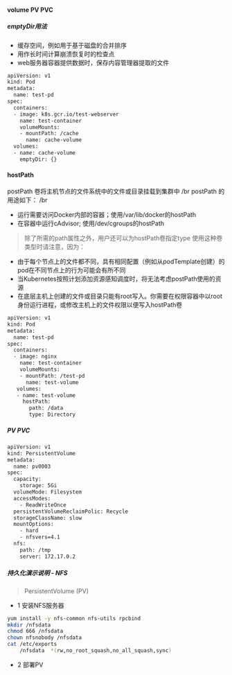 #### volume PV PVC
##### emptyDir用法
+ 缓存空间，例如用于基于磁盘的合并排序
+ 用作长时间计算崩溃恢复时的检查点
+ web服务器容器提供数据时，保存内容管理器提取的文件
```bash
apiVersion: v1
kind: Pod
metadata:
  name: test-pd
spec:
  containers:
  - image: k8s.gcr.io/test-webserver
    name: test-container
    volumeMounts:
    - mountPath: /cache
      name: cache-volume
  volumes:
  - name: cache-volume
    emptyDir: {}
```
#### hostPath
postPath 卷将主机节点的文件系统中的文件或目录挂载到集群中 /br
postPath 的用途如下： /br
+ 运行需要访问Docker内部的容器；使用/var/lib/docker的hostPath
+ 在容器中运行cAdvisor; 使用/dev/cgroups的hostPath

> 除了所需的path属性之外，用户还可以为hostPath卷指定type
使用这种卷类型时请注意，因为：
+ 由于每个节点上的文件都不同，具有相同配置（例如从podTemplate创建）的pod在不同节点上的行为可能会有所不同
+ 当Kubernetes按照计划添加资源感知调度时，将无法考虑postPath使用的资源
+ 在底层主机上创建的文件或目录只能有root写入。你需要在权限容器中以root身份运行进程，或修改主机上的文件权限以便写入hostPath卷
```bash
apiVersion: v1
kind: Pod
metadata:
  name: test-pd
spec:
  containers:
  - image: nginx
    name: test-container
    volumeMounts:
    - mountPath: /test-pd
      name: test-volume
   volumes:
   - name: test-volume
     hostPath:
       path: /data
       type: Directory
```
##### PV PVC
```bash
apiVersion: v1
kind: PersistentVolume
metadata:
  name: pv0003
spec:
  capacity:
    storage: 5Gi
  volumeMode: Filesystem
  accessModes:
    - ReadWriteOnce
  persistentVolumeReclaimPolic: Recycle
  storageClassName: slow
  mountOptions:
    - hard
    - nfsvers=4.1
  nfs:
    path: /tmp
    server: 172.17.0.2
```
##### 持久化演示说明 -  NFS
> PersistentVolume (PV)
> 
+ 1 安装NFS服务器
```bash
yum install -y nfs-common nfs-utils rpcbind
mkdir /nfsdata
chmod 666 /nfsdata
chown nfsnobody /nfsdata
cat /etc/exports
    /nfsdata  *(rw,no_root_squash,no_all_squash,sync)
```
+ 2 部署PV

